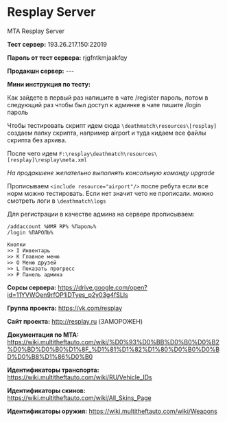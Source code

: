 # Resplay Server 

MTA Resplay Server

**Тест сервер:** 193.26.217.150:22019

**Пароль от тест сервера:** rjgfntkmjaakfqy

**Продакшн сервер:** ---

**Мини инструкция по тесту:**

Как зайдете в первый раз напишите в чате /register пароль, потом в следующий раз чтобы был доступ к админке в чате пишите /login пароль

Чтобы тестировать скрипт идем сюда ```\deathmatch\resources\[resplay]``` создаем папку скрипта, например airport и туда кидаем все файлы скрипта без архива. 

После чего идем ```F:\resplay\deathmatch\resources\[resplay]\resplay\meta.xml```

*На продакшене желательно выполнять консольную команду upgrade*

Прописываем 
 ```<include resource="airport"/>```
после ребута если все норм можно тестировать. 
Если нет значит чето не прописали. можно смотреть логи в ```\deathmatch\logs```

Для регистрации в качестве админа на сервере прописываем:
```
/addaccount %ИМЯ RP% %Пароль%
/login %ПАРОЛЬ%
```

```
Кнопки
>> I Инвентарь
>> K Главное меню
>> O Меню друзей
>> L Показать прогресс
>> P Панель админа
```

**Сорсы сервера:** https://drive.google.com/open?id=11YVWOen9rfOP1iDTyes_p2y03g4fSLIs

**Группа проекта:** https://vk.com/resplay

**Сайт проекта:** http://resplay.ru (ЗАМОРОЖЕН)

**Документация по MTA:** https://wiki.multitheftauto.com/wiki/%D0%93%D0%BB%D0%B0%D0%B2%D0%BD%D0%B0%D1%8F_%D1%81%D1%82%D1%80%D0%B0%D0%BD%D0%B8%D1%86%D0%B0

**Идентификаторы транспорта:**
https://wiki.multitheftauto.com/wiki/RU/Vehicle_IDs

**Идентификаторы скинов:**
https://wiki.multitheftauto.com/wiki/All_Skins_Page

**Идентификаторы оружия:**
https://wiki.multitheftauto.com/wiki/Weapons